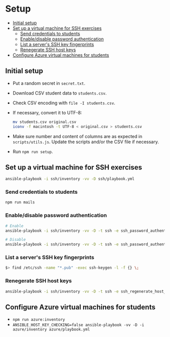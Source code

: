 # Setup

<!-- START doctoc generated TOC please keep comment here to allow auto update -->
<!-- DON'T EDIT THIS SECTION, INSTEAD RE-RUN doctoc TO UPDATE -->

- [Initial setup](#initial-setup)
- [Set up a virtual machine for SSH exercises](#set-up-a-virtual-machine-for-ssh-exercises)
  - [Send credentials to students](#send-credentials-to-students)
  - [Enable/disable password authentication](#enabledisable-password-authentication)
  - [List a server's SSH key fingerprints](#list-a-servers-ssh-key-fingerprints)
  - [Renegerate SSH host keys](#renegerate-ssh-host-keys)
- [Configure Azure virtual machines for students](#configure-azure-virtual-machines-for-students)

<!-- END doctoc generated TOC please keep comment here to allow auto update -->

## Initial setup

- Put a random secret in `secret.txt`.
- Download CSV student data to `students.csv`.
- Check CSV encoding with `file -I students.csv`.
- If necessary, convert it to UTF-8:

  ```bash
  mv students.csv original.csv
  iconv -f macintosh -t UTF-8 < original.csv > students.csv
  ```

- Make sure number and content of columns are as expected in `scripts/utils.js`.
  Update the scripts and/or the CSV file if necessary.
- Run `npm run setup`.

## Set up a virtual machine for SSH exercises

```bash
ansible-playbook -i ssh/inventory -vv -D ssh/playbook.yml
```

### Send credentials to students

```bash
npm run mails
```

### Enable/disable password authentication

```bash
# Enable
ansible-playbook -i ssh/inventory -vv -D -t ssh -e ssh_password_authentication=true ssh/playbook.yml

# Disable
ansible-playbook -i ssh/inventory -vv -D -t ssh -e ssh_password_authentication=false ssh/playbook.yml
```

### List a server's SSH key fingerprints

```bash
$> find /etc/ssh -name "*.pub" -exec ssh-keygen -l -f {} \;
```

### Renegerate SSH host keys

```bash
ansible-playbook -i ssh/inventory -vv -D -t ssh -e ssh_regenerate_host_keys=true ssh/playbook.yml
```

## Configure Azure virtual machines for students

- `npm run azure:inventory`
- `ANSIBLE_HOST_KEY_CHECKING=false ansible-playbook -vv -D -i azure/inventory azure/playbook.yml`
